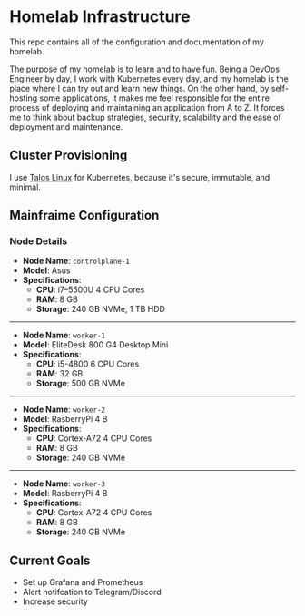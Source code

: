 # Homelab Infrastructure

This repo contains all of the configuration and documentation of my homelab.


The purpose of my homelab is to learn and to have fun. Being a DevOps Engineer by day, I work with Kubernetes every day, and my homelab is the place where I can try out and learn new things. On the other hand, by self-hosting some applications, it makes me feel responsible for the entire process of deploying and maintaining an application from A to Z. It forces me to think about backup strategies, security, scalability and the ease of deployment and maintenance.

## Cluster Provisioning

I use [Talos Linux](https://www.talos.dev/) for Kubernetes, because it's secure, immutable, and minimal.


## Mainfraime Configuration

### Node Details

- **Node Name**: `controlplane-1`
- **Model**:  Asus 
- **Specifications**:
  - **CPU**: i7–5500U 4 CPU Cores
  - **RAM**: 8 GB
  - **Storage**: 240 GB NVMe, 1 TB HDD

----

- **Node Name**: `worker-1`
- **Model**:  EliteDesk 800 G4 Desktop Mini
- **Specifications**:
  - **CPU**: i5-4800 6 CPU Cores
  - **RAM**: 32 GB
  - **Storage**: 500 GB NVMe

---

- **Node Name**: `worker-2`
- **Model**:  RasberryPi 4 B
- **Specifications**:
  - **CPU**: Cortex-A72 4 CPU Cores
  - **RAM**: 8 GB
  - **Storage**: 240 GB NVMe

---

- **Node Name**: `worker-3`
- **Model**:  RasberryPi 4 B
- **Specifications**:
  - **CPU**: Cortex-A72 4 CPU Cores
  - **RAM**: 8 GB
  - **Storage**: 240 GB NVMe

## Current Goals

* Set up Grafana and Prometheus
* Alert notifcation to Telegram/Discord
* Increase security
